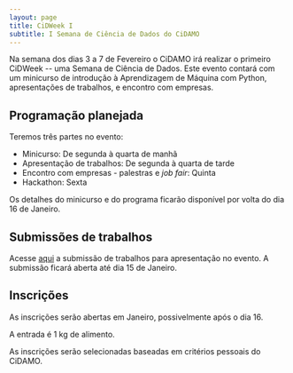 ```yaml
---
layout: page
title: CiDWeek I
subtitle: I Semana de Ciência de Dados do CiDAMO
---
```


Na semana dos dias 3 a 7 de Fevereiro o CiDAMO irá realizar o primeiro CiDWeek -- uma Semana de Ciência de Dados.
Este evento contará com um minicurso de introdução à Aprendizagem de Máquina com Python, apresentações de trabalhos, e encontro com empresas.

## Programação planejada

Teremos três partes no evento:
- Minicurso: De segunda à quarta de manhã
- Apresentação de trabalhos: De segunda à quarta de tarde
- Encontro com empresas - palestras e _job fair_: Quinta
- Hackathon: Sexta

Os detalhes do minicurso e do programa ficarão disponível por volta do dia 16 de Janeiro.

## Submissões de trabalhos

Acesse [aqui](https://docs.google.com/forms/d/e/1FAIpQLSfcoWHr2UfXjofyVPAz7We62zqcEfVqGLcC66OFhRn3yMzHhA/viewform?usp=sf_link) a submissão de trabalhos para apresentação no evento. A submissão ficará aberta até dia 15 de Janeiro.

## Inscrições

As inscrições serão abertas em Janeiro, possivelmente após o dia 16.

A entrada é 1 kg de alimento.

As inscrições serão selecionadas baseadas em critérios pessoais do CiDAMO.
